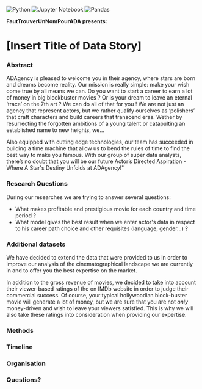 ![Python](https://img.shields.io/badge/python-3670A0?style=for-the-badge&logo=python&logoColor=ffdd54)
![Jupyter Notebook](https://img.shields.io/badge/jupyter-%23FA0F00.svg?style=for-the-badge&logo=jupyter&logoColor=white)
![Pandas](https://img.shields.io/badge/pandas-%23150458.svg?style=for-the-badge&logo=pandas&logoColor=white)

**FautTrouverUnNomPourADA presents:**

# **[Insert Title of Data Story]**

### Abstract

ADAgency is pleased to welcome you in their agency, where stars are born and dreams become reality. Our mission is really simple: make your wish come true by all means we can. Do you want to start a career to earn a lot of money in big blockbuster movies ? Or is your dream to leave an eternal ‘trace’ on the 7th art ? We can do all of that for you ! We are not just an agency that represent actors, but we rather qualify ourselves as ‘polishers’ that craft characters and build careers that transcend eras. Wether by resurrecting the forgotten ambitions of a young talent or catapulting an established name to new heights, we…

Also equipped with cutting edge technologies, our team has succeeded in building a time machine that allow us to bend the rules of time to find the best way to make you famous. With our group of super data analysts, there’s no doubt that you will be our future 
Actor’s Directed Aspiration - Where A Star's Destiny Unfolds at ADAgency!"


### Research Questions

During our researches we are trying to answer several questions:
- What makes profitable and prestigious movie for each country and time period ?
- What model gives the best result when we enter actor's data in respect to his career path choice and other requisites (language, gender...) ?

### Additional datasets

We have decided to extend the data that were provided to us in order to improve our analysis of the cinematographical landscape we are currently in and to offer you the best expertise on the market.

In addition to the gross revenue of movies, we decided to take into account their viewer-based ratings of the on IMDb website in order to judge their commercial success. Of course, your typical hollywoodian block-buster movie will generate a lot of money, but we are sure that you are not *only* money-driven and wish to leave your viewers satisfied. This is why we will also take these ratings into consideration when providing our expertise.

### Methods

### Timeline

### Organisation

### Questions?
